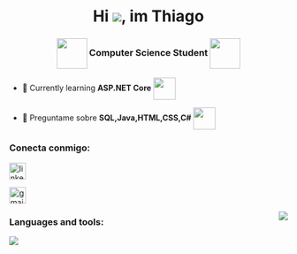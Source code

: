 <h1 align="center">Hi <img align="" src="https://www.oogaboogastore.com/img/gifs/catbox.gif">, im Thiago</h1>

<h3 align="center"> 
  <img align="center" height="55" src="https://media1.tenor.com/m/5ry-200hErMAAAAd/hacker-hacker-man.gif"> 
    Computer Science Student 
  <img align="center" height="55" src="https://media1.tenor.com/m/5ry-200hErMAAAAd/hacker-hacker-man.gif">
</h3>


- 🌱 Currently learning **ASP.NET Core** <img align="center" height="40" src="https://www.oogaboogastore.com/img/gifs/ComputerSpin.gif">

- 💬 Preguntame sobre **SQL,Java,HTML,CSS,C#** <img align="center" height="40" src="https://www.oogaboogastore.com/img/gifs/keyboardspin.gif">



<h3 align="left">Conecta conmigo:</h3>
<p align="left">
  
  <a href="https://linkedin.com/in/thiagovargas03" target="blank">
    <img align="center" src="https://img.shields.io/badge/linkedin-%231DA1F2.svg?style=for-the-badge&logo=linkedin&logoColor=white" alt="linkedin_thiago" height="30"/>
  </a>

  <a href="mailto:vargas.thiagoj.03@gmail.com" target="blank"><img align="center"
         src="https://img.shields.io/badge/gmail-EA4335.svg?style=for-the-badge&logo=gmail&logoColor=white"
         alt="gmail_thiago" height="30"/>
  </a>
</p>

<img align="right" src="https://media.tenor.com/tpRJDV06cT4AAAAj/beaming-scott-pilgrim.gif">

<h3 align="left">Languages and tools:</h3>
<p align="left"> 
  
 <p align="left">
  <a href="https://skillicons.dev">
    <img src="https://skillicons.dev/icons?i=html,css,js,cs,dotnet,bootstrap,mysql,java,git&perline=3" />
  </a>

</p>


